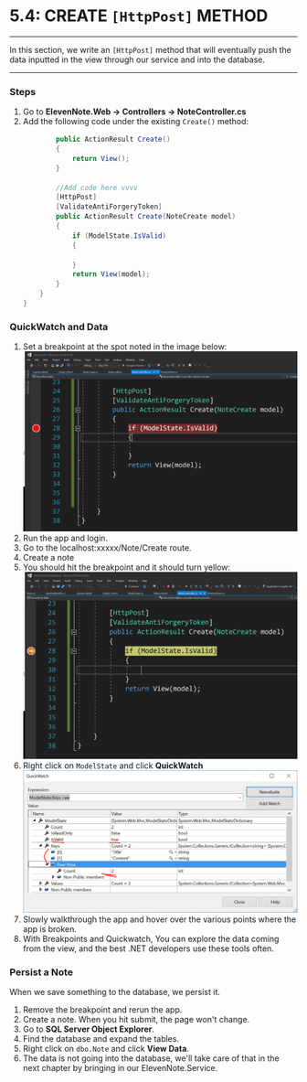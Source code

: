# 5.4: CREATE `[HttpPost]` METHOD
---

In this section, we write an `[HttpPost]` method that will eventually push the data inputted in the view through our service and into the database.

<hr />

### Steps
1. Go to **ElevenNote.Web -> Controllers -> NoteController.cs**
2. Add the following code under the existing `Create()` method:
    ```cs
            public ActionResult Create()
            {
                return View();
            }
            
            //Add code here vvvv
            [HttpPost]
            [ValidateAntiForgeryToken]
            public ActionResult Create(NoteCreate model)
            {
                if (ModelState.IsValid)
                {

                }
                return View(model);
            }
        }
    }
    ```

### QuickWatch and Data
1. Set a breakpoint at the spot noted in the image below:
![Set Breakpoint](../assets/5.4-A.png)
2. Run the app and login.
3. Go to the localhost:xxxxx/Note/Create route.
4. Create a note
5. You should hit the breakpoint and it should turn yellow:
![Breakpoint Yellow](../assets/5.4-B.png)
6. Right click on `ModelState` and click **QuickWatch**
![Quick Watch](../assets/5.4-C.png)
7. Slowly walkthrough the app and hover over the various points where the app is broken. 
8. With Breakpoints and Quickwatch, You can explore the data coming from the view, and the best .NET developers use these tools often.

### Persist a Note
When we save something to the database, we persist it. 
1. Remove the breakpoint and rerun the app. 
2. Create a note. When you hit submit, the page won't change. 
3. Go to **SQL Server Object Explorer**.
4. Find the database and expand the tables.
5. Right click on `dbo.Note` and click **View Data**.
6. The data is not going into the database, we'll take care of that in the next chapter by bringing in our ElevenNote.Service.

